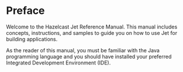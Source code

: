 # Preface

Welcome to the Hazelcast Jet Reference Manual. This manual includes concepts, instructions, and samples to guide you on how to use
 Jet for building applications.

As the reader of this manual, you must be familiar with the Java programming language and you should have installed your
preferred Integrated Development Environment (IDE).

